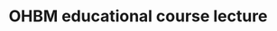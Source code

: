 ---
title: "OHBM educational course lecture"
project_id: 
date: 
conference_id: ""
presenters:
   - peter_bandettini
summary: "OHBM educational course lecture, Duesseldorf, Germany"
file: /assets/presentations/
filename: 
layout: presentation
---